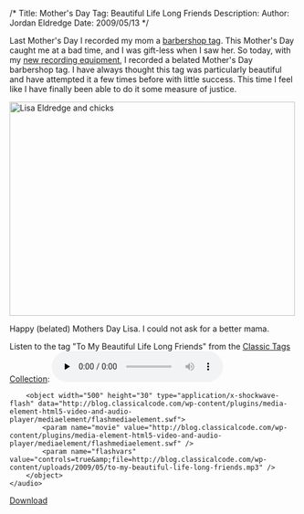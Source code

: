 /*
Title: Mother's Day Tag: Beautiful Life Long Friends
Description:
Author: Jordan Eldredge
Date: 2009/05/13
*/

Last Mother's Day I recorded my mom a <a href="http://blog.classicalcode.com/?p=86">barbershop tag</a>. This Mother's Day caught me at a bad time, and I was gift-less when I saw her. So today, with my <a href="http://blog.classicalcode.com/?p=497">new recording equipment</a>, I recorded a belated Mother's Day barbershop tag. I have always thought this tag was particularly beautiful and have attempted it a few times before with little success. This time I feel like I have finally been able to do it some measure of justice.

<a href="http://blog.classicalcode.com/wp-content/uploads/2009/05/1.jpg"><img src="http://blog.classicalcode.com/wp-content/uploads/2009/05/1-500x375.jpg" alt="Lisa Eldredge and chicks" title="Lisa Eldredge and chicks" width="500" height="375" class="alignright size-large wp-image-507" /></a>

 Happy (belated) Mothers Day Lisa. I could not ask for a better mama.

Listen to the tag "To My Beautiful Life Long Friends" from the <a href="http://illinistatesmen.org/files/classic_tags.pdf">Classic Tags Collection</a>:
	<audio id="wp_mep_29" src="http://blog.classicalcode.com/wp-content/uploads/2009/05/to-my-beautiful-life-long-friends.mp3" type="audio/mp3"    controls="controls" preload="none"  >
		
		
		
		
		
		
		
		<object width="500" height="30" type="application/x-shockwave-flash" data="http://blog.classicalcode.com/wp-content/plugins/media-element-html5-video-and-audio-player/mediaelement/flashmediaelement.swf">
			<param name="movie" value="http://blog.classicalcode.com/wp-content/plugins/media-element-html5-video-and-audio-player/mediaelement/flashmediaelement.swf" />
			<param name="flashvars" value="controls=true&amp;file=http://blog.classicalcode.com/wp-content/uploads/2009/05/to-my-beautiful-life-long-friends.mp3" />			
		</object>		
	</audio>
<script type="text/javascript">
jQuery(document).ready(function($) {
	$('#wp_mep_29').mediaelementplayer({
		m:1
		
		,features: ['playpause','current','progress','duration','volume','tracks','fullscreen']
		,audioWidth:500,audioHeight:30
	});
});
</script>

<a href="http://blog.classicalcode.com/wp-content/uploads/2009/05/to-my-beautiful-life-long-friends.mp3">Download</a>